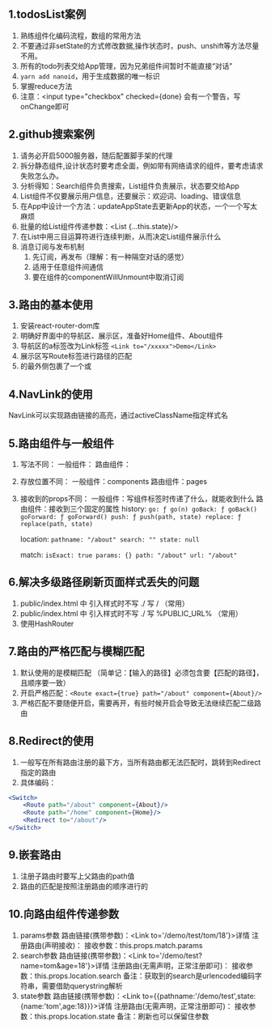 ## 1.todosList案例

1. 熟练组件化编码流程，数组的常用方法
2. 不要通过非setState的方式修改数据,操作状态时，push、unshift等方法尽量不用。
3. 所有的todo列表交给App管理，因为兄弟组件间暂时不能直接“对话”
4. `yarn add nanoid`，用于生成数据的唯一标识
5. 掌握reduce方法
6. 注意：<input type="checkbox" checked={done} 会有一个警告，写onChange即可

## 2.github搜索案例

1. 请务必开启5000服务器，随后配置脚手架的代理
2. 拆分静态组件,设计状态时要考虑全面，例如带有网络请求的组件，要考虑请求失败怎么办。
3. 分析得知：Search组件负责搜索，List组件负责展示，状态要交给App
4. List组件不仅要展示用户信息，还要展示：欢迎词、loading、错误信息
5. 在App中设计一个方法：updateAppState去更新App的状态，一个一个写太麻烦
6. 批量的给List组件传递参数：<List {...this.state}/>
7. 在List中用三目运算符进行连续判断，从而决定List组件展示什么
8. 消息订阅与发布机制
    1. 先订阅，再发布（理解：有一种隔空对话的感觉）
    2. 适用于任意组件间通信
    3. 要在组件的componentWillUnmount中取消订阅

## 3.路由的基本使用

1. 安装react-router-dom库
2. 明确好界面中的导航区、展示区，准备好Home组件、About组件
3. 导航区的a标签改为Link标签 `<Link to="/xxxxx">Demo</Link>`
4. 展示区写Route标签进行路径的匹配
   <Route path='/xxxx' component={Demo}/>
5. <App>的最外侧包裹了一个<BrowserRouter>或<HashRouter>

## 4.NavLink的使用

NavLink可以实现路由链接的高亮，通过activeClassName指定样式名

## 5.路由组件与一般组件

1. 写法不同：
   一般组件：<Demo/>
   路由组件：<Route path="/demo" component={Demo}/>
2. 存放位置不同：
   一般组件：components
   路由组件：pages
3. 接收到的props不同：
   一般组件：写组件标签时传递了什么，就能收到什么
   路由组件：接收到三个固定的属性
   history:
   `go: ƒ go(n)
   goBack: ƒ goBack()
   goForward: ƒ goForward()
   push: ƒ push(path, state)
   replace: ƒ replace(path, state)`

   location:
   `pathname: "/about"
   search: ""
   state: null`

   match:
   `isExact: true
   params: {}
   path: "/about"
   url: "/about"`

## 6.解决多级路径刷新页面样式丢失的问题

1. public/index.html 中 引入样式时不写 ./ 写 / （常用）
2. public/index.html 中 引入样式时不写 ./ 写 %PUBLIC_URL% （常用）
3. 使用HashRouter

## 7.路由的严格匹配与模糊匹配

1. 默认使用的是模糊匹配
   （简单记：【输入的路径】必须包含要【匹配的路径】，且顺序要一致）
2. 开启严格匹配：`<Route exact={true} path="/about" component={About}/>`
3. 严格匹配不要随便开启，需要再开，有些时候开启会导致无法继续匹配二级路由

## 8.Redirect的使用

1. 一般写在所有路由注册的最下方，当所有路由都无法匹配时，跳转到Redirect指定的路由
2. 具体编码：

```jsx
<Switch>
    <Route path="/about" component={About}/>
    <Route path="/home" component={Home}/>
    <Redirect to="/about"/>
</Switch>
```

## 9.嵌套路由

1. 注册子路由时要写上父路由的path值
2. 路由的匹配是按照注册路由的顺序进行的

## 10.向路由组件传递参数

1. params参数
   路由链接(携带参数)：<Link to='/demo/test/tom/18'}>详情</Link>
   注册路由(声明接收)：<Route path="/demo/test/:name/:age" component={Test}/>
   接收参数：this.props.match.params
2. search参数
   路由链接(携带参数)：<Link to='/demo/test?name=tom&age=18'}>详情</Link>
   注册路由(无需声明，正常注册即可)：<Route path="/demo/test" component={Test}/>
   接收参数：this.props.location.search
   备注：获取到的search是urlencoded编码字符串，需要借助querystring解析
3. state参数
   路由链接(携带参数)：<Link to={{pathname:'/demo/test',state:{name:'tom',age:18}}}>详情</Link>
   注册路由(无需声明，正常注册即可)：<Route path="/demo/test" component={Test}/>
   接收参数：this.props.location.state
   备注：刷新也可以保留住参数
